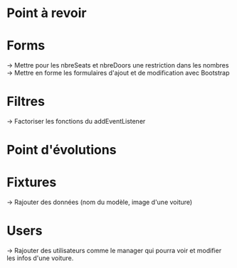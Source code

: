 # Point à  revoir 

# Forms
-> Mettre pour les nbreSeats et nbreDoors une restriction dans les nombres
-> Mettre en forme les formulaires d'ajout et de modification avec Bootstrap

# Filtres
-> Factoriser les fonctions du addEventListener


# Point d'évolutions

# Fixtures
-> Rajouter des données (nom du modèle, image d'une voiture)

# Users
-> Rajouter des utilisateurs comme le manager qui pourra voir et modifier les infos d'une voiture.
